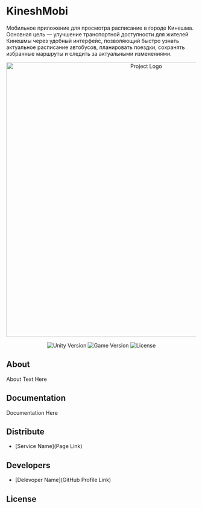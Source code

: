 # KineshMobi



Мобильное приложение для просмотра расписание в городе Кинешма.
Основная цель — улучшение транспортной доступности для жителей Кинешмы через удобный интерфейс, позволяющий быстро узнать актуальное расписание автобусов, планировать поездки, сохранять избранные маршруты  и следить за актуальными изменениями.
<p align="center">
      <img src="https://i.ibb.co/JFMJzxhY/logo1.png" alt= "Project Logo" width="726">
</p>

<p align="center">
   <img src="" alt="Unity Version">
   <img src="" alt="Game Version">
   <img src="" alt="License">
</p>

## About

About Text Here

## Documentation

Documentation Here

## Distribute

- [Service Name](Page Link)


## Developers

- [Delevoper Name](GitHub Profile Link)

## License
